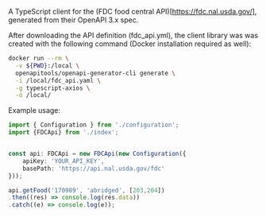 A TypeScript client for the (FDC food central API)[https://fdc.nal.usda.gov/],
generated from their OpenAPI 3.x spec.

After downloading the API definition (fdc_api.yml), the client library was
was created with the following command (Docker installation required as well):

```bash
docker run --rm \
  -v ${PWD}:/local \
  openapitools/openapi-generator-cli generate \
  -i /local/fdc_api.yaml \
  -g typescript-axios \
  -o /local/
```

Example usage:

```typescript
import { Configuration } from './configuration';
import {FDCApi} from './index';


const api: FDCApi = new FDCApi(new Configuration({
    apiKey: 'YOUR_API_KEY',
    basePath: 'https://api.nal.usda.gov/fdc'
}));

api.getFood('170989', 'abridged', [203,204])
.then((res) => console.log(res.data))
.catch((e) => console.log(e));

```

